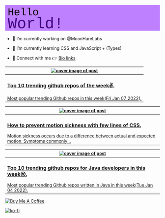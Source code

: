 [![Hello World!](https://github.com/ksenginew/ksenginew/raw/main/header.svg)](#nolink)

- 🔭 I’m currently working on @MoonHareLabs  

- 🌱 I’m currently learning CSS and JavaScript + (Types)    

- 💌 Connect with me 👉 [Bio links](https://ksengine.bio.link)

<!-- blog  posts start -->
<a href="https://dev.to/ksengine/top-10-trending-github-repos-of-the-week-2bah">
<table>
<thead>
<tr>
<th>
<img src="https://res.cloudinary.com/practicaldev/image/fetch/s--sdnjNF8D--/c_imagga_scale,f_auto,fl_progressive,h_420,q_auto,w_1000/https://images.unsplash.com/photo-1591453089343-9ee5e4ac7e2d%3Fcrop%3Dentropy%26cs%3Dtinysrgb%26fit%3Dmax%26fm%3Djpg%26ixid%3DMnwyODI4ODF8MHwxfHJhbmRvbXx8fHx8fHx8fDE2NDE1NTU0ODE%26ixlib%3Drb-1.2.1%26q%3D80%26w%3D1080" alt="cover image of post" width="500px" height="auto"/>
</th>
</tr>
</thead>
<tbody>
<tr>
<td>
<h3>Top 10 trending github repos of the week✌.</h3>
Most popular trending Github repos in this week(Fri Jan 07 2022).
</td>
</tr>
</tbody>
</table>
</a>



<a href="https://dev.to/ksengine/how-to-prevent-motion-sickness-with-few-lines-of-css-39b7">
<table>
<thead>
<tr>
<th>
<img src="https://res.cloudinary.com/practicaldev/image/fetch/s--u7JhoEOp--/c_imagga_scale,f_auto,fl_progressive,h_420,q_66,w_1000/https://dev-to-uploads.s3.amazonaws.com/uploads/articles/92901lww9wb0fh5wq6hc.gif" alt="cover image of post" width="500px" height="auto"/>
</th>
</tr>
</thead>
<tbody>
<tr>
<td>
<h3>How to prevent motion sickness with few lines of CSS.</h3>
Motion sickness occurs due to a difference between actual and expected motion. Symptoms commonly...
</td>
</tr>
</tbody>
</table>
</a>



<a href="https://dev.to/ksengine/top-10-trending-github-repos-for-java-developers-in-this-week-3gma">
<table>
<thead>
<tr>
<th>
<img src="https://res.cloudinary.com/practicaldev/image/fetch/s--1SDbobbC--/c_imagga_scale,f_auto,fl_progressive,h_420,q_auto,w_1000/https://images.unsplash.com/photo-1542338347-4fff3276af78%3Fcrop%3Dentropy%26cs%3Dtinysrgb%26fit%3Dmax%26fm%3Djpg%26ixid%3DMnwyODI4ODF8MHwxfHJhbmRvbXx8fHx8fHx8fDE2NDEyOTYyMDY%26ixlib%3Drb-1.2.1%26q%3D80%26w%3D1080" alt="cover image of post" width="500px" height="auto"/>
</th>
</tr>
</thead>
<tbody>
<tr>
<td>
<h3>Top 10 trending github repos for Java developers in this week😵.</h3>
Most popular trending Github repos written in Java in this week(Tue Jan 04 2022).
</td>
</tr>
</tbody>
</table>
</a>
<!-- blog  posts end -->

<a href="https://www.buymeacoffee.com/ksengine">
  <img src="https://cdn.buymeacoffee.com/buttons/v2/default-yellow.png" alt="Buy Me A Coffee" width="200px" height="auto"/>
</a>

[![ko-fi](https://ko-fi.com/img/githubbutton_sm.svg)](https://ko-fi.com/D1D473BME)
